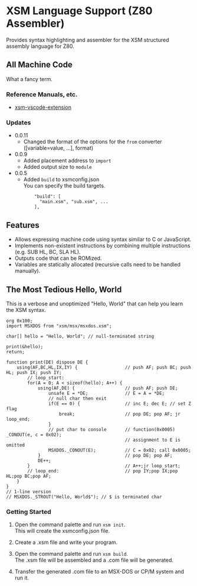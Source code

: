 # XSM Language Support (Z80 Assembler)

Provides syntax highlighting and assembler for the XSM structured assembly language for Z80.

## All Machine Code
What a fancy term.

### Reference Manuals, etc.
- [xsm-vscode-extension](https://github.com/garymsx/xsm-vscode-extension)

### Updates
- 0.0.11
  - Changed the format of the options for the `from` converter (\[variable=value, ...], format)
- 0.0.9
  - Added placement address to `import`
  - Added output size to `module`
- 0.0.5
  - Added `build` to xsmconfig.json  
    You can specify the build targets.
    ```
    	"build": [
          "main.xsm", "sub.xsm", ...
    	],
    ```

## Features
- Allows expressing machine code using syntax similar to C or JavaScript.
- Implements non-existent instructions by combining multiple instructions (e.g. SUB HL, BC, SLA HL).
- Outputs code that can be ROMized.
- Variables are statically allocated (recursive calls need to be handled manually).

## The Most Tedious Hello, World
This is a verbose and unoptimized "Hello, World" that can help you learn the XSM syntax.
```
org 0x100;
import MSXDOS from "xsm/msx/msxdos.xsm";

char[] hello = "Hello, World"; // null-terminated string

print(&hello);
return;

function print(DE) dispose DE {
    using(AF,BC,HL,IX,IY) {                  // push AF; push BC; push HL; push IX; push IY;
        // loop_start:
        for(A = 0; A < sizeof(hello); A++) {
            using(AF,DE) {                   // push AF; push DE;
                unsafe E = *DE;              // E = A = *DE;
                // null char then exit
                if(E == 0) {                 // inc E; dec E; // set Z flag
                    break;                   // pop DE; pop AF; jr loop_end;
                }            
                // put char to console       // function(0x0005) _CONOUT(e, c = 0x02);
                                             // assignment to E is omitted
                MSXDOS._CONOUT(E);           // C = 0x02; call 0x0005;
            }                                // pop DE; pop AF;
            DE++;
        }                                    // A++;jr loop_start;
        // loop_end:                         // pop IY;pop IX;pop HL;pop BC;pop AF;
    }
}
// 1-line version
// MSXDOS._STROUT("Hello, World$"); // $ is terminated char
```

### Getting Started
1. Open the command palette and run `xsm init`.  
   This will create the xsmconfig.json file.

2. Create a .xsm file and write your program.

3. Open the command palette and run `xsm build`.  
   The .xsm file will be assembled and a .com file will be generated.

4. Transfer the generated .com file to an MSX-DOS or CP/M system and run it.